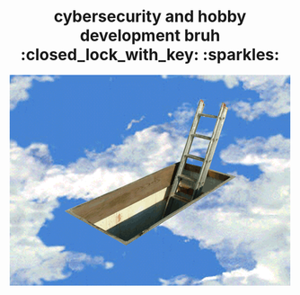 <h1 align="center">cybersecurity and hobby development bruh :closed_lock_with_key: :sparkles: </h1>

<p align="center"> 
   <img src="1a987d81b8faf8009b70eb530f1dd522.gif" autoplay>
</p>

  



